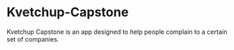 # Kvetchup-Capstone
Kvetchup Capstone is an app designed to help people complain to a certain set of companies. 
